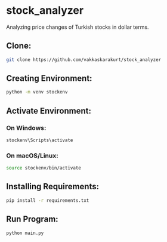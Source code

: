 # stock_analyzer
Analyzing price changes of Turkish stocks in dollar terms.

## Clone:
```bash
git clone https://github.com/vakkaskarakurt/stock_analyzer
```

## Creating Environment:
```bash
python -m venv stockenv
```

## Activate Environment:
### On Windows:
```bash
stockenv\Scripts\activate
```

### On macOS/Linux:
```bash
source stockenv/bin/activate
```

## Installing Requirements:
```bash
pip install -r requirements.txt
```

## Run Program:
```bash
python main.py
